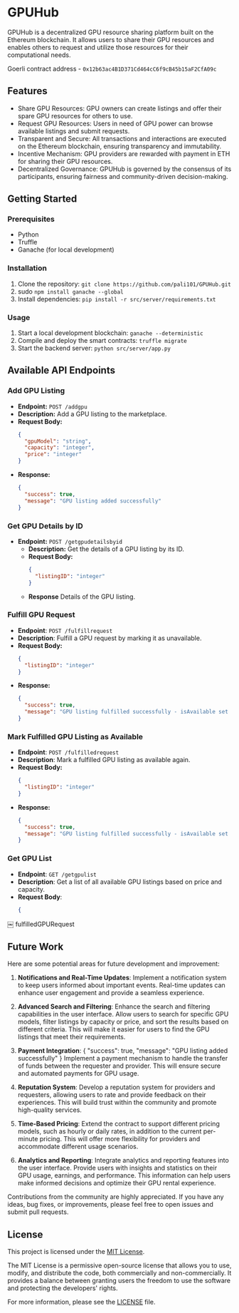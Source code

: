 # GPUHub

GPUHub is a decentralized GPU resource sharing platform built on the Ethereum blockchain. It allows users to share their GPU resources and enables others to request and utilize those resources for their computational needs.

Goerli contract address - `0x12b63ac4B1D371Cd464cC6f9cB45b15aF2CfA09c`

## Features

- Share GPU Resources: GPU owners can create listings and offer their spare GPU resources for others to use.
- Request GPU Resources: Users in need of GPU power can browse available listings and submit requests.
- Transparent and Secure: All transactions and interactions are executed on the Ethereum blockchain, ensuring transparency and immutability.
- Incentive Mechanism: GPU providers are rewarded with payment in ETH for sharing their GPU resources.
- Decentralized Governance: GPUHub is governed by the consensus of its participants, ensuring fairness and community-driven decision-making.

## Getting Started

### Prerequisites

- Python
- Truffle
- Ganache (for local development)

### Installation

1. Clone the repository: `git clone https://github.com/pali101/GPUHub.git`
2. sudo `npm install ganache --global`
3. Install dependencies: `pip install -r src/server/requirements.txt`
### Usage

1. Start a local development blockchain: `ganache --deterministic`
2. Compile and deploy the smart contracts: `truffle migrate`
3. Start the backend server: `python src/server/app.py`

## Available API Endpoints

### Add GPU Listing

- **Endpoint:** `POST /addgpu`
- **Description:** Add a GPU listing to the marketplace.
- **Request Body:**
  ```json
  {
    "gpuModel": "string",
    "capacity": "integer",
    "price": "integer"
  }
    ```
- **Response:**
  ```json
  {
    "success": true,
    "message": "GPU listing added successfully"
  }
  ```

### Get GPU Details by ID
  - **Endpoint:** `POST /getgpudetailsbyid`
    - **Description:** Get the details of a GPU listing by its ID.
    - **Request Body:**
      ```json
      {
        "listingID": "integer"
      }
    - **Response** Details of the GPU listing.

### Fulfill GPU Request
- **Endpoint**: `POST /fulfillrequest`
- **Description**: Fulfill a GPU request by marking it as unavailable.
- **Request Body:**
  ```json
  {
    "listingID": "integer"
  }
  ```
- **Response:**
  ```json
  {
    "success": true,
    "message": "GPU listing fulfilled successfully - isAvailable set to false"
  }
  ```

### Mark Fulfilled GPU Listing as Available
- **Endpoint**: `POST /fulfilledrequest`
- **Description**: Mark a fulfilled GPU listing as available again.
- **Request Body:**
  ```json
  {
    "listingID": "integer"
  }
  ```
- **Response:**
  ```json
  {
    "success": true,
    "message": "GPU listing fulfilled successfully - isAvailable set to true"
  }
  ```

### Get GPU List
- **Endpoint**: `GET /getgpulist`
- **Description**: Get a list of all available GPU listings based on price and capacity.
- **Request Body**:
    ```json
    {
￼
fulfilledGPURequest

## Future Work

Here are some potential areas for future development and improvement:
1. **Notifications and Real-Time Updates**: Implement a notification system to keep users informed about important events. Real-time updates can enhance user engagement and provide a seamless experience.

2. **Advanced Search and Filtering**: Enhance the search and filtering capabilities in the user interface. Allow users to search for specific GPU models, filter listings by capacity or price, and sort the results based on different criteria. This will make it easier for users to find the GPU listings that meet their requirements.

3. **Payment Integration**: {
  "success": true,
  "message": "GPU listing added successfully"
}
Implement a payment mechanism to handle the transfer of funds between the requester and provider. This will ensure secure and automated payments for GPU usage.

4. **Reputation System**: Develop a reputation system for providers and requesters, allowing users to rate and provide feedback on their experiences. This will build trust within the community and promote high-quality services.

5. **Time-Based Pricing**: Extend the contract to support different pricing models, such as hourly or daily rates, in addition to the current per-minute pricing. This will offer more flexibility for providers and accommodate different usage scenarios.

6. **Analytics and Reporting**: Integrate analytics and reporting features into the user interface. Provide users with insights and statistics on their GPU usage, earnings, and performance. This information can help users make informed decisions and optimize their GPU rental experience.

Contributions from the community are highly appreciated. If you have any ideas, bug fixes, or improvements, please feel free to open issues and submit pull requests.

## License

This project is licensed under the [MIT License](LICENSE).

The MIT License is a permissive open-source license that allows you to use, modify, and distribute the code, both commercially and non-commercially. It provides a balance between granting users the freedom to use the software and protecting the developers' rights.

For more information, please see the [LICENSE](LICENSE) file.

